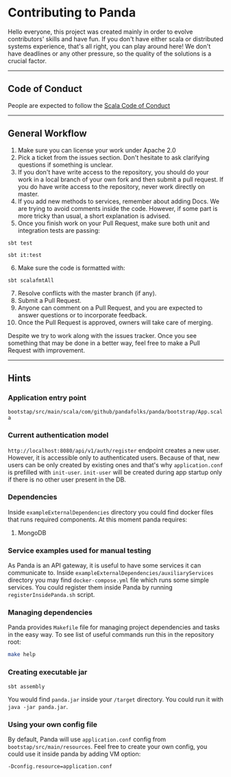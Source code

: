 # Contributing to Panda

Hello everyone, this project was created mainly in order to evolve contributors' skills and have fun. 
If you don't have either scala or distributed systems experience, that's all right, you can play around here! 
We don't have deadlines or any other pressure, so the quality of the solutions is a crucial factor.

---
## Code of Conduct
People are expected to follow the [Scala Code of Conduct](https://www.scala-lang.org/conduct/)

---
## General Workflow

1. Make sure you can license your work under Apache 2.0 
2. Pick a ticket from the issues section. Don't hesitate to ask clarifying questions if something is unclear.
3. If you don't have write access to the repository, you should do
   your work in a local branch of your own fork and then submit a pull
   request. If you do have write access to the repository, never work
   directly on master.
4. If you add new methods to services, remember about adding Docs. We are trying to avoid comments inside the code. 
   However, if some part is more tricky than usual, a short explanation is advised.
5. Once you finish work on your Pull Request, make sure both unit and integration tests are passing:

```sbtshell
sbt test
```

```sbtshell
sbt it:test
```
6. Make sure the code is formatted with:

```shell
sbt scalafmtAll
```
7. Resolve conflicts with the master branch (if any).
8. Submit a Pull Request.
9. Anyone can comment on a Pull Request, and you are expected to
   answer questions or to incorporate feedback.
10. Once the Pull Request is approved, owners will take care of merging.

Despite we try to work along with the issues tracker. Once you see something that may be done in a better way, feel 
free to make a Pull Request with improvement.

---
## Hints

### Application entry point
`bootstap/src/main/scala/com/github/pandafolks/panda/bootstrap/App.scala`

### Current authentication model
`http://localhost:8080/api/v1/auth/register` endpoint creates a new user. However, it is accessible only to authenticated users.
Because of that, new users can be only created by existing ones and that's why `application.conf` is prefilled with `init-user`.
`init-user` will be created during app startup only if there is no other user present in the DB.

### Dependencies
Inside `exampleExternalDependencies` directory you could find docker files that runs required components.
At this moment panda requires:
1. MongoDB

### Service examples used for manual testing
As Panda is an API gateway, it is useful to have some services it can communicate to.
Inside `exampleExternalDependencies/auxiliaryServices` directory you may find `docker-compose.yml` file which runs some simple services.
You could register them inside Panda by running `registerInsidePanda.sh` script. 

### Managing dependencies
Panda provides `Makefile` file for managing project dependencies and tasks in the easy way. To see list of useful 
commands run this in the repository root:
```bash
make help
```

### Creating executable jar
```sbtshell
sbt assembly
```
You would find `panda.jar` inside your `/target` directory.
You could run it with `java -jar panda.jar`.

### Using your own config file
By default, Panda will use `application.conf` config from `bootstap/src/main/resources`. 
Feel free to create your own config, you could use it inside panda by adding VM option: 
```sbtshell
-Dconfig.resource=application.conf
```